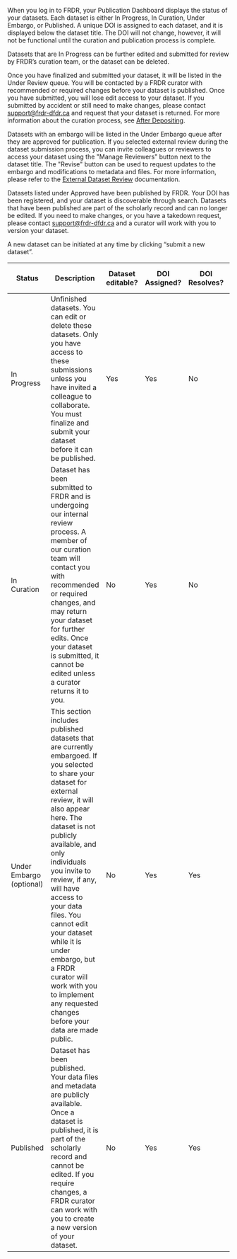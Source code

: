 When you log in to FRDR, your Publication Dashboard displays the status of your datasets. Each dataset is either In Progress, In Curation, Under Embargo, or Published. A unique DOI is assigned to each dataset, and it is displayed below the dataset title. The DOI will not change, however, it will not be functional until the curation and publication process is complete.

Datasets that are In Progress can be further edited and submitted for review by FRDR’s curation team, or the dataset can be deleted.

Once you have finalized and submitted your dataset, it will be listed in the Under Review queue. You will be contacted by a FRDR curator with recommended or required changes before your dataset is published. Once you have submitted, you will lose edit access to your dataset. If you submitted by accident or still need to make changes, please contact [support@frdr-dfdr.ca](mailto:support@frdr-dfdr.ca) and request that your dataset is returned. For more information about the curation process, see <a href="/docs/en/after_depositing">After Depositing</a>.

Datasets with an embargo will be listed in the Under Embargo queue after they are approved for publication. If you selected external review during the dataset submission process, you can invite colleagues or reviewers to access your dataset using the "Manage Reviewers" button next to the dataset title. The "Revise" button can be used to request updates to the embargo and modifications to metadata and files. For more information, please refer to the <a href="/docs/en/external_review">External Dataset Review</a> documentation.

Datasets listed under Approved have been published by FRDR. Your DOI has been registered, and your dataset is discoverable through search. Datasets that have been published are part of the scholarly record and can no longer be edited. If you need to make changes, or you have a takedown request, please contact [support@frdr-dfdr.ca](mailto:support@frdr-dfdr.ca) and a curator will work with you to version your dataset.

A new dataset can be initiated at any time by clicking “submit a new dataset”.

| Status | Description | Dataset editable? | DOI Assigned? | DOI Resolves? | Indexed for Discovery? |
|---|---|---|---|---|---|
| In Progress | Unfinished datasets. You can edit or delete these datasets. Only you have access to these submissions unless you have invited a colleague to collaborate. You must finalize and submit your dataset before it can be published. | Yes | Yes | No | No |
| In Curation | Dataset has been submitted to FRDR and is undergoing our internal review process. A member of our curation team will contact you with recommended or required changes, and may return your dataset for further edits. Once your dataset is submitted, it cannot be edited unless a curator returns it to you. | No | Yes | No | No |
| Under Embargo (optional) | This section includes published datasets that are currently embargoed. If you selected to share your dataset for external review, it will also appear here. The dataset is not publicly available, and only individuals you invite to review, if any, will have access to your data files. You cannot edit your dataset while it is under embargo, but a FRDR curator will work with you to implement any requested changes before your data are made public. | No | Yes | Yes | Datasets in external review are not indexed.   Other datasets under embargo may be indexed or not, according to depositor selection. |
| Published | Dataset has been published. Your data files and metadata are publicly available. Once a dataset is published, it is part of the scholarly record and cannot be edited. If you require changes, a FRDR curator can work with you to create a new version of your dataset. | No | Yes | Yes | Yes |

